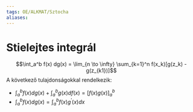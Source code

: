 ```yaml
---
tags: OE/ALKMAT/Sztocha 
aliases:
---
```

# Stielejtes integrál
$$\int_a^b f(x) dg(x) = \lim_{n \to \infty} \sum_{k=1}^n f(x_k)[g(z_k) - g(z_{k1})]$$
A következő tulajdonságokkal rendelkezik:
- $\int_a^b f(x)dg(x) + \int_a^b g(x)df(x) = [f(x) g(x)]_a^b$
- $\int_a^b f(x)dg(x) = \int_a^b f(x) g^\prime (x) dx$
